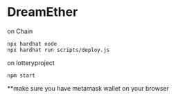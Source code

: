 # DreamEther

on Chain
```shell
npx hardhat node 
npx hardhat run scripts/deploy.js
```

on lotteryproject
```shell
npm start
```
**make sure you have metamask wallet on your browser

